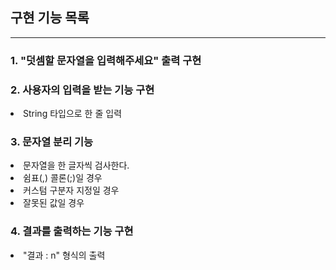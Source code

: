 ## 구현 기능 목록

<hr>

### 1. "덧셈할 문자열을 입력해주세요" 출력 구현

### 2. 사용자의 입력을 받는 기능 구현

<li>String 타입으로 한 줄 입력</li>

### 3. 문자열 분리 기능

<li>문자열을 한 글자씩 검사한다.</li>
<li>쉼표(,) 콜론(;)일 경우 </li>
<li>커스텀 구분자 지정일 경우</li>
<li>잘못된 값일 경우</li>

### 4. 결과를 출력하는 기능 구현

<li>"결과 : n" 형식의 출력</li>



